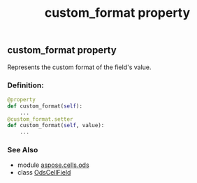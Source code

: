 ﻿---
title: custom_format property
second_title: Aspose.Cells for Python via .NET API References
description: 
type: docs
weight: 40
url: /aspose.cells.ods/odscellfield/custom_format/
is_root: false
---

## custom_format property


Represents the custom format of the field's value.
### Definition:
```python
@property
def custom_format(self):
    ...
@custom_format.setter
def custom_format(self, value):
    ...
```

### See Also
* module [aspose.cells.ods](../../)
* class [OdsCellField](/cells/python-net/aspose.cells.ods/odscellfield)
